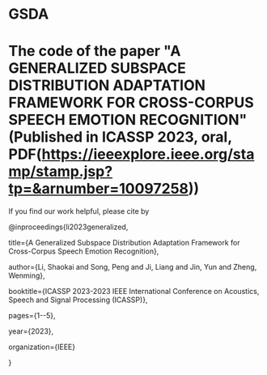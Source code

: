# GSDA
# The code of the paper "A GENERALIZED SUBSPACE DISTRIBUTION ADAPTATION FRAMEWORK FOR CROSS-CORPUS SPEECH EMOTION RECOGNITION" (Published in ICASSP 2023, oral, PDF(https://ieeexplore.ieee.org/stamp/stamp.jsp?tp=&arnumber=10097258))

If you find our work helpful, please cite by

@inproceedings{li2023generalized,

  title={A Generalized Subspace Distribution Adaptation Framework for Cross-Corpus Speech Emotion Recognition},
  
  author={Li, Shaokai and Song, Peng and Ji, Liang and Jin, Yun and Zheng, Wenming},
  
  booktitle={ICASSP 2023-2023 IEEE International Conference on Acoustics, Speech and Signal Processing (ICASSP)},
  
  pages={1--5},
  
  year={2023},
  
  organization={IEEE}
  
}
